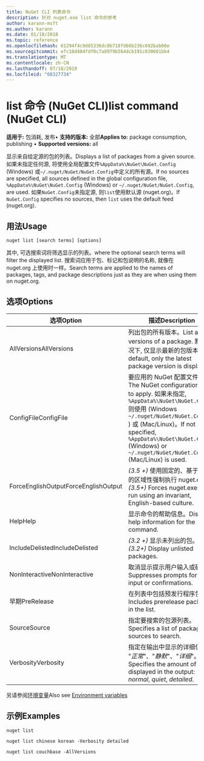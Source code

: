 ```yaml
---
title: NuGet CLI 列表命令
description: 针对 nuget.exe list 命令的参考
author: karann-msft
ms.author: karann
ms.date: 01/18/2018
ms.topic: reference
ms.openlocfilehash: 61294f4c9d85336dc8b718fd66b236c692bab00e
ms.sourcegitcommit: efc18d484fdf0c7a8979b564dcb191c030601bb4
ms.translationtype: MT
ms.contentlocale: zh-CN
ms.lasthandoff: 07/18/2019
ms.locfileid: "68327734"
---
```

# <a name="list-command-nuget-cli"></a><span data-ttu-id="4bea3-103">list 命令 (NuGet CLI)</span><span class="sxs-lookup"><span data-stu-id="4bea3-103">list command (NuGet CLI)</span></span>

<span data-ttu-id="4bea3-104">**适用于:** 包消耗, 发布&bullet; **支持的版本:** 全部</span><span class="sxs-lookup"><span data-stu-id="4bea3-104">**Applies to:** package consumption, publishing &bullet; **Supported versions:** all</span></span>

<span data-ttu-id="4bea3-105">显示来自给定源的包的列表。</span><span class="sxs-lookup"><span data-stu-id="4bea3-105">Displays a list of packages from a given source.</span></span> <span data-ttu-id="4bea3-106">如果未指定任何源, 将使用全局配置文件`%AppData%\NuGet\NuGet.Config` (Windows) 或`~/.nuget/NuGet/NuGet.Config`中定义的所有源。</span><span class="sxs-lookup"><span data-stu-id="4bea3-106">If no sources are specified, all sources defined in the global configuration file, `%AppData%\NuGet\NuGet.Config` (Windows) or `~/.nuget/NuGet/NuGet.Config`, are used.</span></span> <span data-ttu-id="4bea3-107">如果`NuGet.Config`未指定源, 则`list`使用默认源 (nuget.org)。</span><span class="sxs-lookup"><span data-stu-id="4bea3-107">If `NuGet.Config` specifies no sources, then `list` uses the default feed (nuget.org).</span></span>

## <a name="usage"></a><span data-ttu-id="4bea3-108">用法</span><span class="sxs-lookup"><span data-stu-id="4bea3-108">Usage</span></span>

```cli
nuget list [search terms] [options]
```

<span data-ttu-id="4bea3-109">其中, 可选搜索词将筛选显示的列表。</span><span class="sxs-lookup"><span data-stu-id="4bea3-109">where the optional search terms will filter the displayed list.</span></span> <span data-ttu-id="4bea3-110">搜索词应用于包、标记和包说明的名称, 就像在 nuget.org 上使用时一样。</span><span class="sxs-lookup"><span data-stu-id="4bea3-110">Search terms are applied to the names of packages, tags, and package descriptions just as they are when using them on nuget.org.</span></span>

## <a name="options"></a><span data-ttu-id="4bea3-111">选项</span><span class="sxs-lookup"><span data-stu-id="4bea3-111">Options</span></span>

| <span data-ttu-id="4bea3-112">选项</span><span class="sxs-lookup"><span data-stu-id="4bea3-112">Option</span></span> | <span data-ttu-id="4bea3-113">描述</span><span class="sxs-lookup"><span data-stu-id="4bea3-113">Description</span></span> |
| --- | --- |
| <span data-ttu-id="4bea3-114">AllVersions</span><span class="sxs-lookup"><span data-stu-id="4bea3-114">AllVersions</span></span> | <span data-ttu-id="4bea3-115">列出包的所有版本。</span><span class="sxs-lookup"><span data-stu-id="4bea3-115">List all versions of a package.</span></span> <span data-ttu-id="4bea3-116">默认情况下, 仅显示最新的包版本。</span><span class="sxs-lookup"><span data-stu-id="4bea3-116">By default, only the latest package version is displayed.</span></span> |
| <span data-ttu-id="4bea3-117">ConfigFile</span><span class="sxs-lookup"><span data-stu-id="4bea3-117">ConfigFile</span></span> | <span data-ttu-id="4bea3-118">要应用的 NuGet 配置文件。</span><span class="sxs-lookup"><span data-stu-id="4bea3-118">The NuGet configuration file to apply.</span></span> <span data-ttu-id="4bea3-119">如果未指定, `%AppData%\NuGet\NuGet.Config`则使用 (Windows `~/.nuget/NuGet/NuGet.Config` ) 或 (Mac/Linux)。</span><span class="sxs-lookup"><span data-stu-id="4bea3-119">If not specified, `%AppData%\NuGet\NuGet.Config` (Windows) or `~/.nuget/NuGet/NuGet.Config` (Mac/Linux) is used.</span></span>|
| <span data-ttu-id="4bea3-120">ForceEnglishOutput</span><span class="sxs-lookup"><span data-stu-id="4bea3-120">ForceEnglishOutput</span></span> | <span data-ttu-id="4bea3-121">*(3.5 +)* 使用固定的、基于英语的区域性强制执行 nuget.exe。</span><span class="sxs-lookup"><span data-stu-id="4bea3-121">*(3.5+)* Forces nuget.exe to run using an invariant, English-based culture.</span></span> |
| <span data-ttu-id="4bea3-122">Help</span><span class="sxs-lookup"><span data-stu-id="4bea3-122">Help</span></span> | <span data-ttu-id="4bea3-123">显示命令的帮助信息。</span><span class="sxs-lookup"><span data-stu-id="4bea3-123">Displays help information for the command.</span></span> |
| <span data-ttu-id="4bea3-124">IncludeDelisted</span><span class="sxs-lookup"><span data-stu-id="4bea3-124">IncludeDelisted</span></span> | <span data-ttu-id="4bea3-125">*(3.2 +)* 显示未列出的包。</span><span class="sxs-lookup"><span data-stu-id="4bea3-125">*(3.2+)* Display unlisted packages.</span></span> |
| <span data-ttu-id="4bea3-126">NonInteractive</span><span class="sxs-lookup"><span data-stu-id="4bea3-126">NonInteractive</span></span> | <span data-ttu-id="4bea3-127">取消显示提示用户输入或确认。</span><span class="sxs-lookup"><span data-stu-id="4bea3-127">Suppresses prompts for user input or confirmations.</span></span> |
| <span data-ttu-id="4bea3-128">早期</span><span class="sxs-lookup"><span data-stu-id="4bea3-128">PreRelease</span></span> | <span data-ttu-id="4bea3-129">在列表中包括预发行程序包。</span><span class="sxs-lookup"><span data-stu-id="4bea3-129">Includes prerelease packages in the list.</span></span> |
| <span data-ttu-id="4bea3-130">Source</span><span class="sxs-lookup"><span data-stu-id="4bea3-130">Source</span></span> | <span data-ttu-id="4bea3-131">指定要搜索的包源列表。</span><span class="sxs-lookup"><span data-stu-id="4bea3-131">Specifies a list of packages sources to search.</span></span> |
| <span data-ttu-id="4bea3-132">Verbosity</span><span class="sxs-lookup"><span data-stu-id="4bea3-132">Verbosity</span></span> | <span data-ttu-id="4bea3-133">指定在输出中显示的详细信息量: "*正常*"、"*静默*"、"*详细*"。</span><span class="sxs-lookup"><span data-stu-id="4bea3-133">Specifies the amount of detail displayed in the output: *normal*, *quiet*, *detailed*.</span></span> |

<span data-ttu-id="4bea3-134">另请参阅[环境变量](cli-ref-environment-variables.md)</span><span class="sxs-lookup"><span data-stu-id="4bea3-134">Also see [Environment variables](cli-ref-environment-variables.md)</span></span>

## <a name="examples"></a><span data-ttu-id="4bea3-135">示例</span><span class="sxs-lookup"><span data-stu-id="4bea3-135">Examples</span></span>

```cli
nuget list

nuget list chinese korean -Verbosity detailed

nuget list couchbase -AllVersions
```
